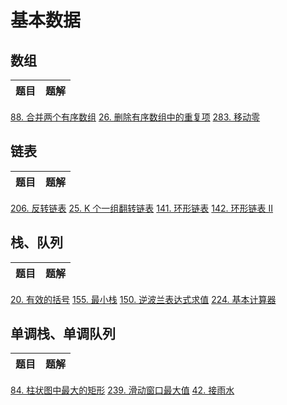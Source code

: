 # 基本数据

## 数组

题目 | 题解
--- | ---
[88. 合并两个有序数组](https://leetcode-cn.com/problems/merge-sorted-array/)
[26. 删除有序数组中的重复项](https://leetcode-cn.com/problems/remove-duplicates-from-sorted-array/)
[283. 移动零](https://leetcode-cn.com/problems/move-zeroes/)

## 链表

题目 | 题解
--- | ---
[206. 反转链表](https://leetcode-cn.com/problems/reverse-linked-list/)
[25. K 个一组翻转链表](https://leetcode-cn.com/problems/reverse-nodes-in-k-group/)
[141. 环形链表](https://leetcode-cn.com/problems/linked-list-cycle/)
[142. 环形链表 II](https://leetcode-cn.com/problems/linked-list-cycle-ii/)

## 栈、队列

题目 | 题解
--- | ---
[20. 有效的括号](https://leetcode-cn.com/problems/valid-parentheses/)
[155. 最小栈](https://leetcode-cn.com/problems/min-stack/)
[150. 逆波兰表达式求值](https://leetcode-cn.com/problems/evaluate-reverse-polish-notation/)
[224. 基本计算器](https://leetcode-cn.com/problems/basic-calculator/)

## 单调栈、单调队列

题目 | 题解
--- | ---
[84. 柱状图中最大的矩形](https://leetcode-cn.com/problems/largest-rectangle-in-histogram/)
[239. 滑动窗口最大值](https://leetcode-cn.com/problems/sliding-window-maximum/)
[42. 接雨水](https://leetcode-cn.com/problems/trapping-rain-water/)
